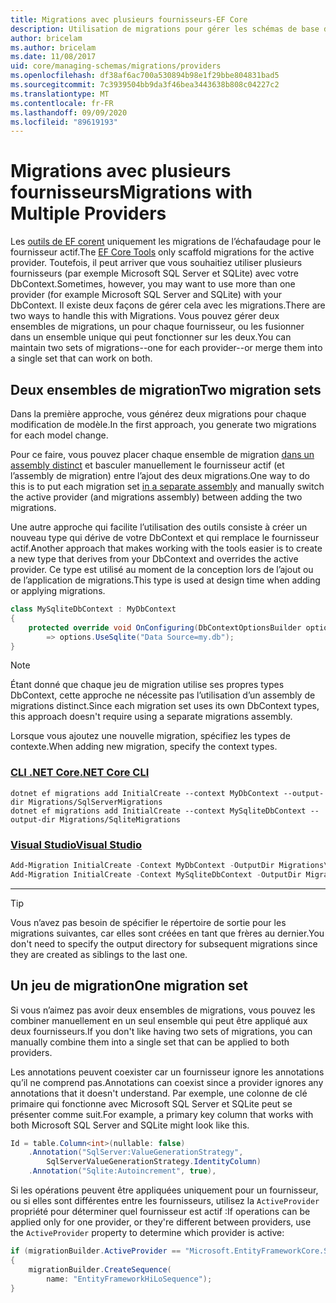 ```yaml
---
title: Migrations avec plusieurs fournisseurs-EF Core
description: Utilisation de migrations pour gérer les schémas de base de données lors du ciblage de plusieurs fournisseurs de bases de données avec Entity Framework Core
author: bricelam
ms.author: bricelam
ms.date: 11/08/2017
uid: core/managing-schemas/migrations/providers
ms.openlocfilehash: df38af6ac700a530894b98e1f29bbe804831bad5
ms.sourcegitcommit: 7c3939504bb9da3f46bea3443638b808c04227c2
ms.translationtype: MT
ms.contentlocale: fr-FR
ms.lasthandoff: 09/09/2020
ms.locfileid: "89619193"
---
```

# <a name="migrations-with-multiple-providers"></a><span data-ttu-id="10876-103">Migrations avec plusieurs fournisseurs</span><span class="sxs-lookup"><span data-stu-id="10876-103">Migrations with Multiple Providers</span></span>

<span data-ttu-id="10876-104">Les [outils de EF corent][1] uniquement les migrations de l’échafaudage pour le fournisseur actif.</span><span class="sxs-lookup"><span data-stu-id="10876-104">The [EF Core Tools][1] only scaffold migrations for the active provider.</span></span> <span data-ttu-id="10876-105">Toutefois, il peut arriver que vous souhaitiez utiliser plusieurs fournisseurs (par exemple Microsoft SQL Server et SQLite) avec votre DbContext.</span><span class="sxs-lookup"><span data-stu-id="10876-105">Sometimes, however, you may want to use more than one provider (for example Microsoft SQL Server and SQLite) with your DbContext.</span></span> <span data-ttu-id="10876-106">Il existe deux façons de gérer cela avec les migrations.</span><span class="sxs-lookup"><span data-stu-id="10876-106">There are two ways to handle this with Migrations.</span></span> <span data-ttu-id="10876-107">Vous pouvez gérer deux ensembles de migrations, un pour chaque fournisseur, ou les fusionner dans un ensemble unique qui peut fonctionner sur les deux.</span><span class="sxs-lookup"><span data-stu-id="10876-107">You can maintain two sets of migrations--one for each provider--or merge them into a single set that can work on both.</span></span>

## <a name="two-migration-sets"></a><span data-ttu-id="10876-108">Deux ensembles de migration</span><span class="sxs-lookup"><span data-stu-id="10876-108">Two migration sets</span></span>

<span data-ttu-id="10876-109">Dans la première approche, vous générez deux migrations pour chaque modification de modèle.</span><span class="sxs-lookup"><span data-stu-id="10876-109">In the first approach, you generate two migrations for each model change.</span></span>

<span data-ttu-id="10876-110">Pour ce faire, vous pouvez placer chaque ensemble de migration [dans un assembly distinct][2] et basculer manuellement le fournisseur actif (et l’assembly de migration) entre l’ajout des deux migrations.</span><span class="sxs-lookup"><span data-stu-id="10876-110">One way to do this is to put each migration set [in a separate assembly][2] and manually switch the active provider (and migrations assembly) between adding the two migrations.</span></span>

<span data-ttu-id="10876-111">Une autre approche qui facilite l’utilisation des outils consiste à créer un nouveau type qui dérive de votre DbContext et qui remplace le fournisseur actif.</span><span class="sxs-lookup"><span data-stu-id="10876-111">Another approach that makes working with the tools easier is to create a new type that derives from your DbContext and overrides the active provider.</span></span> <span data-ttu-id="10876-112">Ce type est utilisé au moment de la conception lors de l’ajout ou de l’application de migrations.</span><span class="sxs-lookup"><span data-stu-id="10876-112">This type is used at design time when adding or applying migrations.</span></span>

``` csharp
class MySqliteDbContext : MyDbContext
{
    protected override void OnConfiguring(DbContextOptionsBuilder options)
        => options.UseSqlite("Data Source=my.db");
}
```

> [!NOTE]
> <span data-ttu-id="10876-113">Étant donné que chaque jeu de migration utilise ses propres types DbContext, cette approche ne nécessite pas l’utilisation d’un assembly de migrations distinct.</span><span class="sxs-lookup"><span data-stu-id="10876-113">Since each migration set uses its own DbContext types, this approach doesn't require using a separate migrations assembly.</span></span>

<span data-ttu-id="10876-114">Lorsque vous ajoutez une nouvelle migration, spécifiez les types de contexte.</span><span class="sxs-lookup"><span data-stu-id="10876-114">When adding new migration, specify the context types.</span></span>

### <a name="net-core-cli"></a>[<span data-ttu-id="10876-115">CLI .NET Core</span><span class="sxs-lookup"><span data-stu-id="10876-115">.NET Core CLI</span></span>](#tab/dotnet-core-cli)

```dotnetcli
dotnet ef migrations add InitialCreate --context MyDbContext --output-dir Migrations/SqlServerMigrations
dotnet ef migrations add InitialCreate --context MySqliteDbContext --output-dir Migrations/SqliteMigrations
```

### <a name="visual-studio"></a>[<span data-ttu-id="10876-116">Visual Studio</span><span class="sxs-lookup"><span data-stu-id="10876-116">Visual Studio</span></span>](#tab/vs)

``` powershell
Add-Migration InitialCreate -Context MyDbContext -OutputDir Migrations\SqlServerMigrations
Add-Migration InitialCreate -Context MySqliteDbContext -OutputDir Migrations\SqliteMigrations
```

***

> [!TIP]
> <span data-ttu-id="10876-117">Vous n’avez pas besoin de spécifier le répertoire de sortie pour les migrations suivantes, car elles sont créées en tant que frères au dernier.</span><span class="sxs-lookup"><span data-stu-id="10876-117">You don't need to specify the output directory for subsequent migrations since they are created as siblings to the last one.</span></span>

## <a name="one-migration-set"></a><span data-ttu-id="10876-118">Un jeu de migration</span><span class="sxs-lookup"><span data-stu-id="10876-118">One migration set</span></span>

<span data-ttu-id="10876-119">Si vous n’aimez pas avoir deux ensembles de migrations, vous pouvez les combiner manuellement en un seul ensemble qui peut être appliqué aux deux fournisseurs.</span><span class="sxs-lookup"><span data-stu-id="10876-119">If you don't like having two sets of migrations, you can manually combine them into a single set that can be applied to both providers.</span></span>

<span data-ttu-id="10876-120">Les annotations peuvent coexister car un fournisseur ignore les annotations qu’il ne comprend pas.</span><span class="sxs-lookup"><span data-stu-id="10876-120">Annotations can coexist since a provider ignores any annotations that it doesn't understand.</span></span> <span data-ttu-id="10876-121">Par exemple, une colonne de clé primaire qui fonctionne avec Microsoft SQL Server et SQLite peut se présenter comme suit.</span><span class="sxs-lookup"><span data-stu-id="10876-121">For example, a primary key column that works with both Microsoft SQL Server and SQLite might look like this.</span></span>

``` csharp
Id = table.Column<int>(nullable: false)
    .Annotation("SqlServer:ValueGenerationStrategy",
        SqlServerValueGenerationStrategy.IdentityColumn)
    .Annotation("Sqlite:Autoincrement", true),
```

<span data-ttu-id="10876-122">Si les opérations peuvent être appliquées uniquement pour un fournisseur, ou si elles sont différentes entre les fournisseurs, utilisez la `ActiveProvider` propriété pour déterminer quel fournisseur est actif :</span><span class="sxs-lookup"><span data-stu-id="10876-122">If operations can be applied only for one provider, or they're different between providers, use the `ActiveProvider` property to determine which provider is active:</span></span>

``` csharp
if (migrationBuilder.ActiveProvider == "Microsoft.EntityFrameworkCore.SqlServer")
{
    migrationBuilder.CreateSequence(
        name: "EntityFrameworkHiLoSequence");
}
```

  [1]: xref:core/miscellaneous/cli/index
  [2]: xref:core/managing-schemas/migrations/projects
